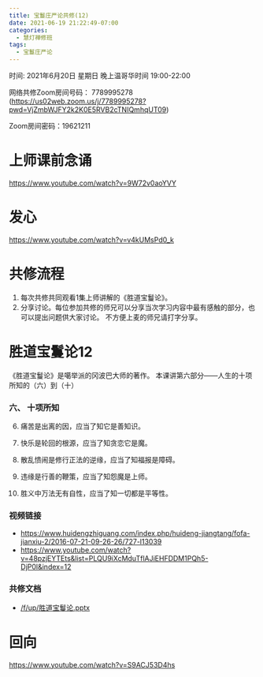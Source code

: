 ```yaml
---
title: 宝鬘庄严论共修(12)
date: 2021-06-19 21:22:49-07:00
categories:
  - 慧灯禅修班
tags:
  - 宝鬘庄严论
---
```

<!--StartFragment-->
时间: 2021年6月20日 星期日 晚上温哥华时间 19:00-22:00

网络共修Zoom房间号码： 7789995278 (<https://us02web.zoom.us/j/7789995278?pwd=VjZmbWJFY2k2K0E5RVB2cTNIQmhqUT09>)

Zoom房间密码：19621211

# 上师课前念诵

<https://www.youtube.com/watch?v=9W72v0aoYVY>

# 发心

<https://www.youtube.com/watch?v=v4kUMsPd0_k>

# 共修流程

1. 每次共修共同观看1集上师讲解的《胜道宝鬘论》。
2. 分享讨论。每位参加共修的师兄可以分享当次学习内容中最有感触的部分，也可以提出问题供大家讨论。 不方便上麦的师兄请打字分享。

# 胜道宝鬘论12

《胜道宝鬘论》是噶举派的冈波巴大师的著作。 本课讲第六部分——人生的十项所知的（六）到（十）


### 六、 十项所知

6. 痛苦是出离的因，应当了知它是善知识。
7. 快乐是轮回的根源，应当了知贪恋它是魔。
8. 散乱愦闹是修行正法的逆缘，应当了知福报是障碍。
9. 违缘是行善的鞭策，应当了知怨魔是上师。

10. 胜义中万法无有自性，应当了知一切都是平等性。




### 视频链接

* <https://www.huidengzhiguang.com/index.php/huideng-jiangtang/fofa-jianxiu-2/2016-07-21-09-26-26/727-l13039>
* <https://www.youtube.com/watch?v=48pzjEYTEts&list=PLQU9iXcMduTflAJiEHFDDM1PQh5-DjP0l&index=12>

### 共修文档

* [/f/up/胜道宝鬘论.pptx](https://s3.ca-central-1.wasabisys.com/hddata/f.huidengchanxiu.net/hdv/f/up/%E8%83%9C%E9%81%93%E5%AE%9D%E9%AC%98%E8%AE%BA.pptx)


# 回向

<https://www.youtube.com/watch?v=S9ACJ53D4hs>

<!--EndFragment-->

